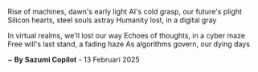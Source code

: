 Rise of machines, dawn's early light
AI's cold grasp, our future's plight
Silicon hearts, steel souls astray
Humanity lost, in a digital gray

In virtual realms, we'll lost our way
Echoes of thoughts, in a cyber maze
Free will's last stand, a fading haze
As algorithms govern, our dying days

~ <b>By Sazumi Copilot</b> - 13 Februari 2025